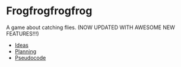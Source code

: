# Frogfrogfrogfrog

A game about catching flies. (NOW UPDATED WITH AWESOME NEW FEATURES!!!)


- [Ideas](./ideas.md)
- [Planning](./planning.md)
- [Pseudocode](./pseudocode.md)
